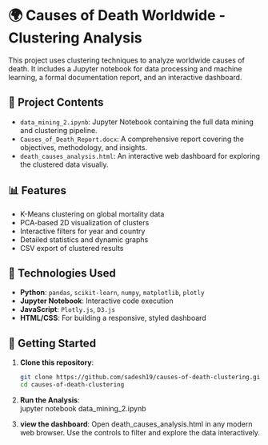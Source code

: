 # 🌍 Causes of Death Worldwide - Clustering Analysis

This project uses clustering techniques to analyze worldwide causes of death. It includes a Jupyter notebook for data processing and machine learning, a formal documentation report, and an interactive dashboard.

## 📁 Project Contents

- `data_mining_2.ipynb`: Jupyter Notebook containing the full data mining and clustering pipeline.
- `Causes_of_Death_Report.docx`: A comprehensive report covering the objectives, methodology, and insights.
- `death_causes_analysis.html`: An interactive web dashboard for exploring the clustered data visually.

## 📊 Features

- K-Means clustering on global mortality data
- PCA-based 2D visualization of clusters
- Interactive filters for year and country
- Detailed statistics and dynamic graphs
- CSV export of clustered results

## 🧪 Technologies Used

- **Python**: `pandas`, `scikit-learn`, `numpy`, `matplotlib`, `plotly`
- **Jupyter Notebook**: Interactive code execution
- **JavaScript**: `Plotly.js`, `D3.js`
- **HTML/CSS**: For building a responsive, styled dashboard

## 🚀 Getting Started

1. **Clone this repository**:
   ```bash
   git clone https://github.com/sadesh19/causes-of-death-clustering.git
   cd causes-of-death-clustering

2. **Run the Analysis**:   
jupyter notebook data_mining_2.ipynb

3. **view the dashboard**:
Open death_causes_analysis.html in any modern web browser.
Use the controls to filter and explore the data interactively.



